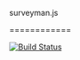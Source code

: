 surveyman.js 

============

[![Build Status](https://travis-ci.org/SurveyMan/surveyman.js.png?branch=master)](https://travis-ci.org/SurveyMan/surveyman.js)
